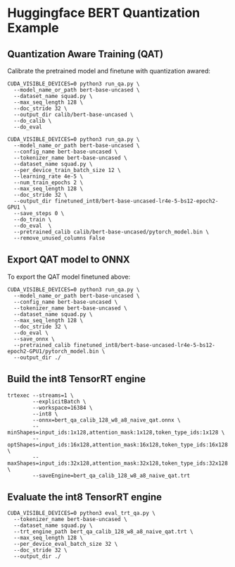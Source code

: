 # Huggingface BERT Quantization Example



## Quantization Aware Training (QAT)

Calibrate the pretrained model and finetune with quantization awared:

```
CUDA_VISIBLE_DEVICES=0 python3 run_qa.py \
  --model_name_or_path bert-base-uncased \
  --dataset_name squad.py \
  --max_seq_length 128 \
  --doc_stride 32 \
  --output_dir calib/bert-base-uncased \
  --do_calib \
  --do_eval
```

```
CUDA_VISIBLE_DEVICES=0 python3 run_qa.py \
  --model_name_or_path bert-base-uncased \
  --config_name bert-base-uncased \
  --tokenizer_name bert-base-uncased \
  --dataset_name squad.py \
  --per_device_train_batch_size 12 \
  --learning_rate 4e-5 \
  --num_train_epochs 2 \
  --max_seq_length 128 \
  --doc_stride 32 \
  --output_dir finetuned_int8/bert-base-uncased-lr4e-5-bs12-epoch2-GPU1 \
  --save_steps 0 \
  --do_train \
  --do_eval  \
  --pretrained_calib calib/bert-base-uncased/pytorch_model.bin \
  --remove_unused_columns False
```

## Export QAT model to ONNX

To export the QAT model finetuned above:

```
CUDA_VISIBLE_DEVICES=0 python3 run_qa.py \
  --model_name_or_path bert-base-uncased \
  --config_name bert-base-uncased \
  --tokenizer_name bert-base-uncased \
  --dataset_name squad.py \
  --max_seq_length 128 \
  --doc_stride 32 \
  --do_eval \
  --save_onnx \
  --pretrained_calib finetuned_int8/bert-base-uncased-lr4e-5-bs12-epoch2-GPU1/pytorch_model.bin \
  --output_dir ./
```


## Build the int8 TensorRT engine

```
trtexec --streams=1 \
        --explicitBatch \
        --workspace=16384 \
        --int8 \
        --onnx=bert_qa_calib_128_w8_a8_naive_qat.onnx \
        --minShapes=input_ids:1x128,attention_mask:1x128,token_type_ids:1x128 \
        --optShapes=input_ids:16x128,attention_mask:16x128,token_type_ids:16x128 \
        --maxShapes=input_ids:32x128,attention_mask:32x128,token_type_ids:32x128 \
        --saveEngine=bert_qa_calib_128_w8_a8_naive_qat.trt
```

## Evaluate the int8 TensorRT engine

```
CUDA_VISIBLE_DEVICES=0 python3 eval_trt_qa.py \
  --tokenizer_name bert-base-uncased \
  --dataset_name squad.py \
  --trt_engine_path bert_qa_calib_128_w8_a8_naive_qat.trt \
  --max_seq_length 128 \
  --per_device_eval_batch_size 32 \
  --doc_stride 32 \
  --output_dir ./
```

